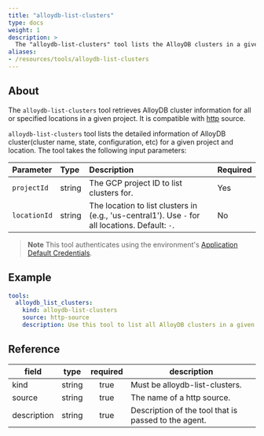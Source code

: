 ```yaml
---
title: "alloydb-list-clusters"
type: docs
weight: 1
description: >
  The "alloydb-list-clusters" tool lists the AlloyDB clusters in a given project and location.
aliases:
- /resources/tools/alloydb-list-clusters
---
```


## About

The `alloydb-list-clusters` tool retrieves AlloyDB cluster information for all or specified locations in a given project. It is compatible with [http](../../sources/http.md) source.

`alloydb-list-clusters` tool lists the detailed information of AlloyDB cluster(cluster name, state, configuration, etc) for a given project and location. The tool takes the following input parameters:
	
| Parameter  | Type   | Description                                                                              | Required |
| :--------- | :----- | :--------------------------------------------------------------------------------------- | :------- |
| `projectId`  | string | The GCP project ID to list clusters for.                                                 | Yes      |
| `locationId` | string | The location to list clusters in (e.g., 'us-central1'). Use `-` for all locations. Default: `-`.| No       |
> **Note**
> This tool authenticates using the environment's
[Application Default Credentials](https://cloud.google.com/docs/authentication/application-default-credentials).

## Example

```yaml
tools:
  alloydb_list_clusters:
    kind: alloydb-list-clusters
    source: http-source
    description: Use this tool to list all AlloyDB clusters in a given project and location.
```
## Reference
| **field**   |                  **type**                  | **required** | **description**                                                                                  |
|-------------|:------------------------------------------:|:------------:|--------------------------------------------------------------------------------------------------|
| kind        |                   string                   |     true     | Must be alloydb-list-clusters.                                                                  |                                               |
| source      |                   string                   |     true     | The name of a http source.                                                                       |
| description |                   string                   |     true     | Description of the tool that is passed to the agent.                                             |